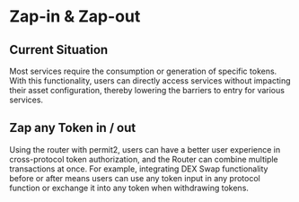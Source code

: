 # Zap-in & Zap-out

## Current Situation

Most services require the consumption or generation of specific tokens. With this functionality, users can directly access services without impacting their asset configuration, thereby lowering the barriers to entry for various services.

## Zap any Token in / out

Using the router with permit2, users can have a better user experience in cross-protocol token authorization, and the Router can combine multiple transactions at once. For example, integrating DEX Swap functionality before or after means users can use any token input in any protocol function or exchange it into any token when withdrawing tokens.

